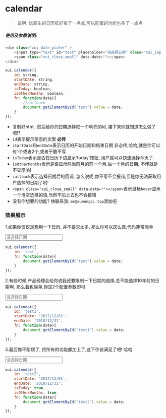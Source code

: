 <link rel="stylesheet" type="text/css" href="../assets/xui.css">
<script type="text/javascript" src="../assets/xui.js"></script>

# calendar

>说明: 比原生的日历框好看了一点点,可以配置的功能也多了一点点

##### 使用及参数说明:
```js
<div class="xui_date_picker" >
	<input type="text" id="test" placeholder="请选择日期" class="xui_input xui_date_input" />
	<span class="xui_close_small" data-date=""></span>
</div>

xui.calendar({
	id: string,
	startDate: string,
	endDate: string,
	isToday: boolean,
	isOtherMonths: boolean,
	fn: function(date){
		//callback
		document.getElementById('test').value = date;
	}
});
```
* 复制好html, 然后给你的日期选择框一个响亮的id, 接下来你就知道怎么做了吧!?
* `id`表示提示信息的文案 **必传**
* `startDate`和`endDate`表示日历的开始日期和结束日期 非必传,哈哈,就是你可以传1个或者2个,或者干脆不写
* `isToday`表示是否在日历下边显示'today'按钮, 用户就可以快速选择今天了.
* `isOtherMonths`表示是否显示除当前月的前一个月,后一个月的日期, 不传就是不显示咯!
* `callback`表示选择日期后的回调, 怎么说呢,你不写不会报错,但是你无法获取用户选择的日期了哟!
* `<span class="xui_close_small" data-date=""></span>`表示鼠标`hover`显示一个清空选择的值,当然不加上去也不会报错
* 没有你想要的功能? 快联系我: `me@xumengzi.top`添加吧

### 效果展示

1.如果你仅仅是想用一下日历, 并不要求太多, 那么你可以这么做,代码非常简单
<div class="xui_date_picker" >
	<input type="text" id="test" placeholder="请选择日期" class="xui_input xui_date_input" />
	<span class="xui_close_small" data-date=""></span>
</div>

<script type="text/javascript">
document.getElementById('test').onclick = function(){
	xui.calendar({
		id: 'test', //输入框的id
		fn: function(date){
			document.getElementById('test').value = date;
		}
	});
};
</script>

```js
xui.calendar({
	id: 'test',
	fn: function(date){
		document.getElementById('test').value = date;
	}
});
```

2.有些时候,产品经理会给你说我还要限制一下日期的选择,总不能选择10年前的日期啊. 那么着也简单,你加2个配置参数即可
<div class="xui_date_picker" >
	<input type="text" id="test1" placeholder="请选择日期" class="xui_input xui_date_input" />
	<span class="xui_close_small" data-date=""></span>
</div>

<script type="text/javascript">
document.getElementById('test1').onclick = function(){
	xui.calendar({
		id: 'test1',
		startDate: '2017/12/01',
		endDate: '2018/12/31',
		fn: function(date){
			document.getElementById('test1').value = date;
		}
	});
};
</script>

```js
xui.calendar({
	id: 'test1',
	startDate: '2017/12/01',
	endDate: '2018/12/31',
	fn: function(date){
		document.getElementById('test1').value = date;
	}
});
```

3.最后你不耐烦了, 把所有的功能都加上了,这下你该满足了吧! 哈哈
<div class="xui_date_picker" >
	<input type="text" id="test2" placeholder="请选择日期" class="xui_input xui_date_input" />
	<span class="xui_close_small" data-date=""></span>
</div>

<script type="text/javascript">
document.getElementById('test2').onclick = function(){
	xui.calendar({
		id: 'test2',
		startDate: '2017/12/01',
		endDate: '2018/12/31',
		isToday: true,
		isOtherMonths: true,
		fn: function(date){
			document.getElementById('test2').value = date;
		}
	});
};
</script>

```js
xui.calendar({
	id: 'test2',
	startDate: '2017/12/01',
	endDate: '2018/12/31',
	isToday: true,
	isOtherMonths: true,
	fn: function(date){
		document.getElementById('test2').value = date;
	}
});
```

